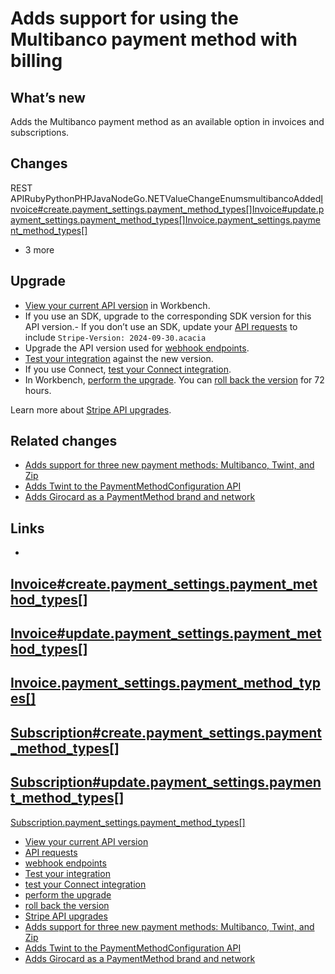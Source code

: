 # Adds support for using the Multibanco payment method with billing

## What’s new

Adds the Multibanco payment method as an available option in invoices and
subscriptions.

## Changes

REST
APIRubyPythonPHPJavaNodeGo.NETValueChangeEnumsmultibancoAdded[Invoice#create.payment_settings.payment_method_types[]](https://docs.stripe.com/api/invoices/create#create_invoice-payment_settings-payment_method_types)[Invoice#update.payment_settings.payment_method_types[]](https://docs.stripe.com/api/invoices/update#update_invoice-payment_settings-payment_method_types)[Invoice.payment_settings.payment_method_types[]](https://docs.stripe.com/api/invoices/object#invoice_object-payment_settings-payment_method_types)
+ 3 more
## Upgrade

- [View your current API
version](https://docs.stripe.com/upgrades#view-your-api-version-and-the-latest-available-upgrade-in-workbench)
in Workbench.
- If you use an SDK, upgrade to the corresponding SDK version for this API
version.- If you don’t use an SDK, update your [API
requests](https://docs.stripe.com/api/versioning) to include `Stripe-Version:
2024-09-30.acacia`
- Upgrade the API version used for [webhook
endpoints](https://docs.stripe.com/webhooks/versioning).
- [Test your integration](https://docs.stripe.com/testing) against the new
version.
- If you use Connect, [test your Connect
integration](https://docs.stripe.com/connect/testing).
- In Workbench, [perform the
upgrade](https://docs.stripe.com/upgrades#perform-the-upgrade). You can [roll
back the version](https://docs.stripe.com/upgrades#roll-back-your-api-version)
for 72 hours.

Learn more about [Stripe API upgrades](https://docs.stripe.com/upgrades).

## Related changes

- [Adds support for three new payment methods: Multibanco, Twint, and
Zip](https://docs.stripe.com/changelog/acacia/2024-09-30/payment-links-new-payment-methods)
- [Adds Twint to the PaymentMethodConfiguration
API](https://docs.stripe.com/changelog/acacia/2024-09-30/twint-support-payment-method-configuration)
- [Adds Girocard as a PaymentMethod brand and
network](https://docs.stripe.com/changelog/acacia/2024-09-30/adds-girocard-paymentmethod-brand-network)

## Links

-
[Invoice#create.payment_settings.payment_method_types[]](https://docs.stripe.com/api/invoices/create#create_invoice-payment_settings-payment_method_types)
-
[Invoice#update.payment_settings.payment_method_types[]](https://docs.stripe.com/api/invoices/update#update_invoice-payment_settings-payment_method_types)
-
[Invoice.payment_settings.payment_method_types[]](https://docs.stripe.com/api/invoices/object#invoice_object-payment_settings-payment_method_types)
-
[Subscription#create.payment_settings.payment_method_types[]](https://docs.stripe.com/api/subscriptions/create#create_subscription-payment_settings-payment_method_types)
-
[Subscription#update.payment_settings.payment_method_types[]](https://docs.stripe.com/api/subscriptions/update#update_subscription-payment_settings-payment_method_types)
-
[Subscription.payment_settings.payment_method_types[]](https://docs.stripe.com/api/subscriptions/object#subscription_object-payment_settings-payment_method_types)
- [View your current API
version](https://docs.stripe.com/upgrades#view-your-api-version-and-the-latest-available-upgrade-in-workbench)
- [API requests](https://docs.stripe.com/api/versioning)
- [webhook endpoints](https://docs.stripe.com/webhooks/versioning)
- [Test your integration](https://docs.stripe.com/testing)
- [test your Connect integration](https://docs.stripe.com/connect/testing)
- [perform the upgrade](https://docs.stripe.com/upgrades#perform-the-upgrade)
- [roll back the
version](https://docs.stripe.com/upgrades#roll-back-your-api-version)
- [Stripe API upgrades](https://docs.stripe.com/upgrades)
- [Adds support for three new payment methods: Multibanco, Twint, and
Zip](https://docs.stripe.com/changelog/acacia/2024-09-30/payment-links-new-payment-methods)
- [Adds Twint to the PaymentMethodConfiguration
API](https://docs.stripe.com/changelog/acacia/2024-09-30/twint-support-payment-method-configuration)
- [Adds Girocard as a PaymentMethod brand and
network](https://docs.stripe.com/changelog/acacia/2024-09-30/adds-girocard-paymentmethod-brand-network)